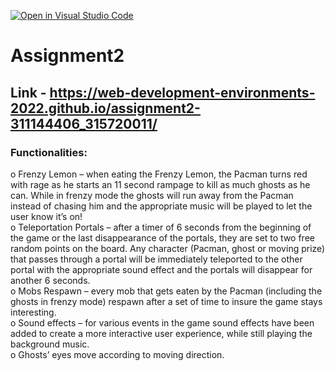 [![Open in Visual Studio Code](https://classroom.github.com/assets/open-in-vscode-c66648af7eb3fe8bc4f294546bfd86ef473780cde1dea487d3c4ff354943c9ae.svg)](https://classroom.github.com/online_ide?assignment_repo_id=7803187&assignment_repo_type=AssignmentRepo)
# Assignment2
 
## Link - https://web-development-environments-2022.github.io/assignment2-311144406_315720011/


### Functionalities:

o	Frenzy Lemon – when eating the Frenzy Lemon, the Pacman turns red with rage as he starts an 11 second rampage to kill as much ghosts as he can. While in frenzy mode the ghosts will run away from the Pacman instead of chasing him and the appropriate music will be played to let the user know it’s on!    
o	Teleportation Portals – after a timer of 6 seconds from the beginning of the game or the last disappearance of the portals, they are set to two free random points on the board. Any character (Pacman, ghost or moving prize) that passes through a portal will be immediately teleported to the other portal with the appropriate sound effect and the portals will disappear for another 6 seconds.    
o	Mobs Respawn – every mob that gets eaten by the Pacman (including the ghosts in frenzy mode) respawn after a set of time to insure the game stays interesting.    
o	Sound effects – for various events in the game sound effects have been added to create a more interactive user experience, while still playing the background music.    
o	Ghosts’ eyes move according to moving direction.    







